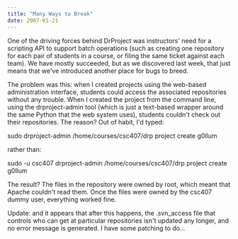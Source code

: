 ```yaml
---
title: "Many Ways to Break"
date: 2007-01-21
---
```

One of the driving forces behind DrProject was instructors' need for a scripting API to support batch operations (such as creating one repository for each pair of students in a course, or filing the same ticket against each team).  We have mostly succeeded, but as we discovered last week, that just means that we've introduced another place for bugs to breed.

The problem was this: when I created projects using the web-based administration interface, students could access the associated repositories without any trouble.  When I created the project from the command line, using the drproject-admin tool (which is just a text-based wrapper around the same Python that the web system uses), students couldn't check out their repositories.  The reason?  Out of habit, I'd typed:

sudo drproject-admin /home/courses/csc407/drp project create g0llum

rather than:

sudo -u csc407 drproject-admin /home/courses/csc407/drp project create g0llum

The result?  The files in the repository were owned by root, which meant that Apache couldn't read them.  Once the files were owned by the csc407 dummy user, everything worked fine.

Update: and it appears that after this happens, the .svn_access file that controls who can get at particular repositories isn't updated any longer, and no error message is generated.  I have some patching to do…
